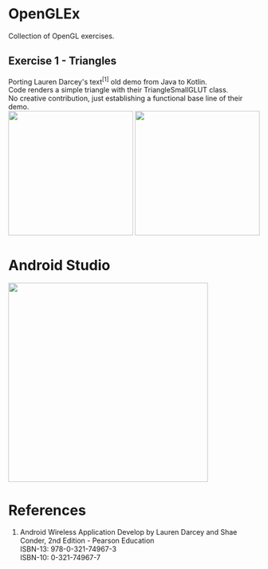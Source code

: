 # OpenGLEx
Collection of OpenGL exercises.

## Exercise 1 - Triangles 
Porting Lauren Darcey's text<sup>[1]</sup> old demo from Java to Kotlin. \
Code renders a simple triangle with their TriangleSmallGLUT class. \
No creative contribution, just establishing a functional base line of their demo. \
<img width="250" src="https://user-images.githubusercontent.com/1282659/183309371-5df12301-39d4-4b17-a396-75f476537d72.jpg"> <img width="250" src="https://user-images.githubusercontent.com/1282659/183309374-d6428fae-b1c3-4542-a661-57d0e4316234.jpg">

# Android Studio
<img width="400" src="https://user-images.githubusercontent.com/1282659/183309458-64d0e21c-bc3a-4315-9f4c-efcdeb218d80.png">

# References

1. Android Wireless Application Develop by Lauren Darcey and Shae Conder, 2nd Edition - Pearson Education \
ISBN-13: 978-0-321-74967-3 \
ISBN-10: 0-321-74967-7
